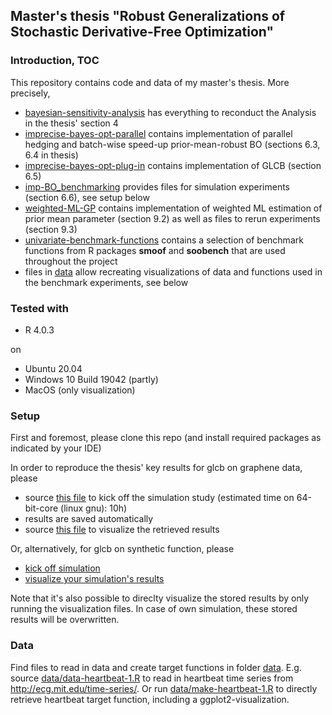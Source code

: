 ## Master's thesis "Robust Generalizations of Stochastic Derivative-Free Optimization"


### Introduction, TOC
This repository contains code and data of my master's thesis. More precisely,

* [bayesian-sensitivity-analysis](bayesian-sensitivity-analysis) has everything to reconduct the Analysis in the thesis' section 4 
* [imprecise-bayes-opt-parallel](imprecise-bayes-opt-parallel) contains implementation of parallel hedging and batch-wise speed-up prior-mean-robust BO (sections 6.3, 6.4 in thesis)
* [imprecise-bayes-opt-plug-in](imprecise-bayes-opt-plug-in) contains implementation of GLCB (section 6.5)
* [imp-BO_benchmarking](imp-BO_benchmarking) provides files for simulation experiments (section 6.6), see setup below
* [weighted-ML-GP](weighted-ML-GP) contains implementation of weighted ML estimation of prior mean parameter (section 9.2) as well as files to rerun experiments (section 9.3)
* [univariate-benchmark-functions](univariate-benchmark-functions) contains a selection of benchmark functions from R packages **smoof** and **soobench** that are used throughout the project
* files in [data](data) allow recreating visualizations of data and functions used in the benchmark experiments, see below


### Tested with

- R 4.0.3

on
- Ubuntu 20.04
- Windows 10 Build 19042 (partly)
- MacOS (only visualization)


### Setup

First and foremost, please clone this repo (and install required packages as indicated by your IDE)

In order to reproduce the thesis' key results for glcb on graphene data, please 

* source [this file](imp-BO_benchmarking/imp-BO-kapton-benchmarking-glcb-graphene.R) to kick off the simulation study (estimated time on 64-bit-core (linux gnu): 10h)
* results are saved automatically
* source [this file](imp-BO_benchmarking/viz-glcb-all-comparisons.R) to visualize the retrieved results

Or, alternatively, for glcb on synthetic function, please

* [kick off simulation](imp-BO_benchmarking/imp-BO-synthetic-benchmarking-glcb-only-1.R)
* [visualize your simulation's results](imp-BO_benchmarking/imp-BO-benchmarking-synthetic-glcb-vs-ei-lcb-viz.R)

Note that it's also possible to direclty visualize the stored results by only running the visualization files. In case of own simulation, these stored results will be overwritten.

### Data

Find files to read in data and create target functions in folder [data](data). 
E.g. source [data/data-heartbeat-1.R](data/data-heartbeat-1.R) to read in heartbeat time series from http://ecg.mit.edu/time-series/.
Or run [data/make-heartbeat-1.R](data/make-heartbeat-1.R) to directly retrieve heartbeat target function, including a ggplot2-visualization.


